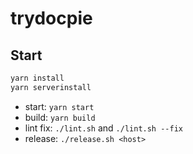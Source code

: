 # trydocpie #

## Start ##

```bash
yarn install
yarn serverinstall
```

*   start: `yarn start`
*   build: `yarn build`
*   lint fix: `./lint.sh` and `./lint.sh --fix`
*   release: `./release.sh <host>`
